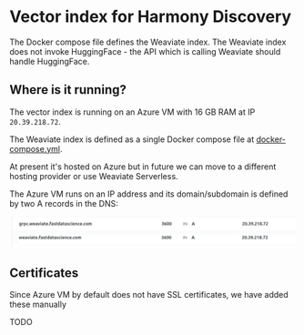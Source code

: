 # Vector index for Harmony Discovery

The Docker compose file defines the Weaviate index. The Weaviate index does not invoke HuggingFace - the API which is calling Weaviate should handle HuggingFace.

## Where is it running?

The vector index is running on an Azure VM with 16 GB RAM at IP `20.39.218.72`.

The Weaviate index is defined as a single Docker compose file at [docker-compose.yml](docker-compose.yml).

At present it's hosted on Azure but in future we can move to a different hosting provider or use Weaviate Serverless.

The Azure VM runs on an IP address and its domain/subdomain is defined by two A records in the DNS:

![arecords](docs/arecords.png)

## Certificates

Since Azure VM by default does not have SSL certificates, we have added these manually

TODO
